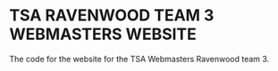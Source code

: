 # TSA RAVENWOOD TEAM 3 WEBMASTERS WEBSITE
The code for the website for the TSA Webmasters Ravenwood team 3.
